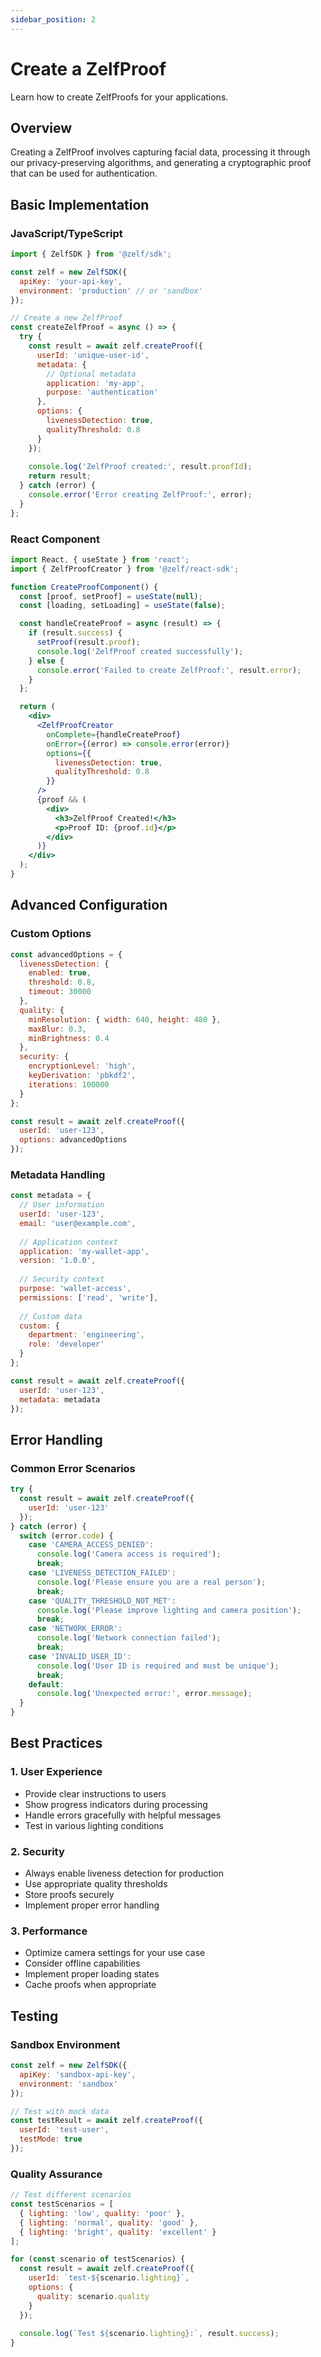 ```yaml
---
sidebar_position: 2
---
```


# Create a ZelfProof

Learn how to create ZelfProofs for your applications.

## Overview

Creating a ZelfProof involves capturing facial data, processing it through our privacy-preserving algorithms, and generating a cryptographic proof that can be used for authentication.

## Basic Implementation

### JavaScript/TypeScript

```javascript
import { ZelfSDK } from '@zelf/sdk';

const zelf = new ZelfSDK({
  apiKey: 'your-api-key',
  environment: 'production' // or 'sandbox'
});

// Create a new ZelfProof
const createZelfProof = async () => {
  try {
    const result = await zelf.createProof({
      userId: 'unique-user-id',
      metadata: {
        // Optional metadata
        application: 'my-app',
        purpose: 'authentication'
      },
      options: {
        livenessDetection: true,
        qualityThreshold: 0.8
      }
    });
    
    console.log('ZelfProof created:', result.proofId);
    return result;
  } catch (error) {
    console.error('Error creating ZelfProof:', error);
  }
};
```

### React Component

```jsx
import React, { useState } from 'react';
import { ZelfProofCreator } from '@zelf/react-sdk';

function CreateProofComponent() {
  const [proof, setProof] = useState(null);
  const [loading, setLoading] = useState(false);

  const handleCreateProof = async (result) => {
    if (result.success) {
      setProof(result.proof);
      console.log('ZelfProof created successfully');
    } else {
      console.error('Failed to create ZelfProof:', result.error);
    }
  };

  return (
    <div>
      <ZelfProofCreator
        onComplete={handleCreateProof}
        onError={(error) => console.error(error)}
        options={{
          livenessDetection: true,
          qualityThreshold: 0.8
        }}
      />
      {proof && (
        <div>
          <h3>ZelfProof Created!</h3>
          <p>Proof ID: {proof.id}</p>
        </div>
      )}
    </div>
  );
}
```

## Advanced Configuration

### Custom Options

```javascript
const advancedOptions = {
  livenessDetection: {
    enabled: true,
    threshold: 0.8,
    timeout: 30000
  },
  quality: {
    minResolution: { width: 640, height: 480 },
    maxBlur: 0.3,
    minBrightness: 0.4
  },
  security: {
    encryptionLevel: 'high',
    keyDerivation: 'pbkdf2',
    iterations: 100000
  }
};

const result = await zelf.createProof({
  userId: 'user-123',
  options: advancedOptions
});
```

### Metadata Handling

```javascript
const metadata = {
  // User information
  userId: 'user-123',
  email: 'user@example.com',
  
  // Application context
  application: 'my-wallet-app',
  version: '1.0.0',
  
  // Security context
  purpose: 'wallet-access',
  permissions: ['read', 'write'],
  
  // Custom data
  custom: {
    department: 'engineering',
    role: 'developer'
  }
};

const result = await zelf.createProof({
  userId: 'user-123',
  metadata: metadata
});
```

## Error Handling

### Common Error Scenarios

```javascript
try {
  const result = await zelf.createProof({
    userId: 'user-123'
  });
} catch (error) {
  switch (error.code) {
    case 'CAMERA_ACCESS_DENIED':
      console.log('Camera access is required');
      break;
    case 'LIVENESS_DETECTION_FAILED':
      console.log('Please ensure you are a real person');
      break;
    case 'QUALITY_THRESHOLD_NOT_MET':
      console.log('Please improve lighting and camera position');
      break;
    case 'NETWORK_ERROR':
      console.log('Network connection failed');
      break;
    case 'INVALID_USER_ID':
      console.log('User ID is required and must be unique');
      break;
    default:
      console.log('Unexpected error:', error.message);
  }
}
```

## Best Practices

### 1. User Experience
- Provide clear instructions to users
- Show progress indicators during processing
- Handle errors gracefully with helpful messages
- Test in various lighting conditions

### 2. Security
- Always enable liveness detection for production
- Use appropriate quality thresholds
- Store proofs securely
- Implement proper error handling

### 3. Performance
- Optimize camera settings for your use case
- Consider offline capabilities
- Implement proper loading states
- Cache proofs when appropriate

## Testing

### Sandbox Environment

```javascript
const zelf = new ZelfSDK({
  apiKey: 'sandbox-api-key',
  environment: 'sandbox'
});

// Test with mock data
const testResult = await zelf.createProof({
  userId: 'test-user',
  testMode: true
});
```

### Quality Assurance

```javascript
// Test different scenarios
const testScenarios = [
  { lighting: 'low', quality: 'poor' },
  { lighting: 'normal', quality: 'good' },
  { lighting: 'bright', quality: 'excellent' }
];

for (const scenario of testScenarios) {
  const result = await zelf.createProof({
    userId: `test-${scenario.lighting}`,
    options: {
      quality: scenario.quality
    }
  });
  
  console.log(`Test ${scenario.lighting}:`, result.success);
}
```
